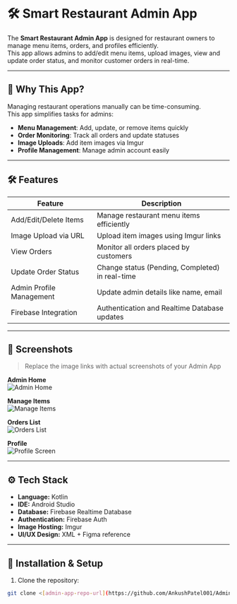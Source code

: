 # 🛠️ Smart Restaurant Admin App

The **Smart Restaurant Admin App** is designed for restaurant owners to manage menu items, orders, and profiles efficiently.  
This app allows admins to add/edit menu items, upload images, view and update order status, and monitor customer orders in real-time.

---

## 🌟 Why This App?

Managing restaurant operations manually can be time-consuming.  
This app simplifies tasks for admins:

- **Menu Management**: Add, update, or remove items quickly  
- **Order Monitoring**: Track all orders and update statuses  
- **Image Uploads**: Add item images via Imgur  
- **Profile Management**: Manage admin account easily  

---

## 🛠 Features

| Feature | Description |
|---------|-------------|
| Add/Edit/Delete Items | Manage restaurant menu items efficiently |
| Image Upload via URL | Upload item images using Imgur links |
| View Orders | Monitor all orders placed by customers |
| Update Order Status | Change status (Pending, Completed) in real-time |
| Admin Profile Management | Update admin details like name, email |
| Firebase Integration | Authentication and Realtime Database updates |

---

## 📸 Screenshots

> Replace the image links with actual screenshots of your Admin App

**Admin Home**  
![Admin Home](screenshots/admin_home.png)

**Manage Items**  
![Manage Items](screenshots/manage_items.png)

**Orders List**  
![Orders List](screenshots/orders_list.png)

**Profile**  
![Profile Screen](screenshots/admin_profile.png)

---

## ⚙️ Tech Stack

- **Language:** Kotlin  
- **IDE:** Android Studio  
- **Database:** Firebase Realtime Database  
- **Authentication:** Firebase Auth  
- **Image Hosting:** Imgur  
- **UI/UX Design:** XML + Figma reference

---

## 🚀 Installation & Setup

1. Clone the repository:  
```bash
git clone <[admin-app-repo-url](https://github.com/AnkushPatel001/AdminSmartRestaurants01.git)>
